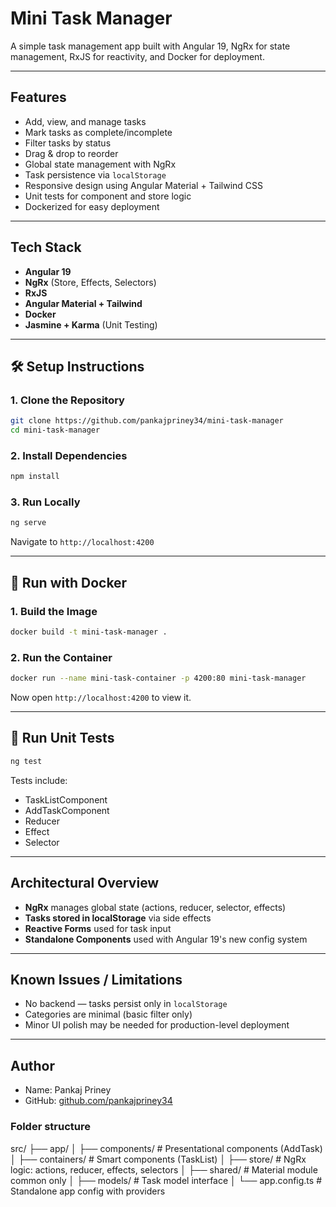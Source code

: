 # Mini Task Manager

A simple task management app built with Angular 19, NgRx for state management, RxJS for reactivity, and Docker for deployment.

---

## Features

- Add, view, and manage tasks
- Mark tasks as complete/incomplete
- Filter tasks by status
- Drag & drop to reorder
- Global state management with NgRx
- Task persistence via `localStorage`
- Responsive design using Angular Material + Tailwind CSS
- Unit tests for component and store logic
- Dockerized for easy deployment

---

## Tech Stack

- **Angular 19**
- **NgRx** (Store, Effects, Selectors)
- **RxJS**
- **Angular Material + Tailwind**
- **Docker**
- **Jasmine + Karma** (Unit Testing)

---

## 🛠 Setup Instructions

### 1. Clone the Repository

```bash
git clone https://github.com/pankajpriney34/mini-task-manager
cd mini-task-manager
```

### 2. Install Dependencies

```bash
npm install
```

### 3. Run Locally

```bash
ng serve
```

Navigate to `http://localhost:4200`

---

## 🐳 Run with Docker

### 1. Build the Image

```bash
docker build -t mini-task-manager .
```

### 2. Run the Container

```bash
docker run --name mini-task-container -p 4200:80 mini-task-manager
```

Now open `http://localhost:4200` to view it.

---

## 🧪 Run Unit Tests

```bash
ng test
```

Tests include:
- TaskListComponent
- AddTaskComponent
- Reducer
- Effect
- Selector

---

## Architectural Overview

- **NgRx** manages global state (actions, reducer, selector, effects)
- **Tasks stored in localStorage** via side effects
- **Reactive Forms** used for task input
- **Standalone Components** used with Angular 19's new config system

---

## Known Issues / Limitations

- No backend — tasks persist only in `localStorage`
- Categories are minimal (basic filter only)
- Minor UI polish may be needed for production-level deployment

---

## Author

- Name: Pankaj Priney
- GitHub: [github.com/pankajpriney34](https://github.com/pankajpriney34)

### Folder structure
src/
├── app/
│   ├── components/       # Presentational components (AddTask)
│   ├── containers/       # Smart components (TaskList)
│   ├── store/            # NgRx logic: actions, reducer, effects, selectors
│   ├── shared/           # Material module common only
│   ├── models/           # Task model interface
│   └── app.config.ts     # Standalone app config with providers


